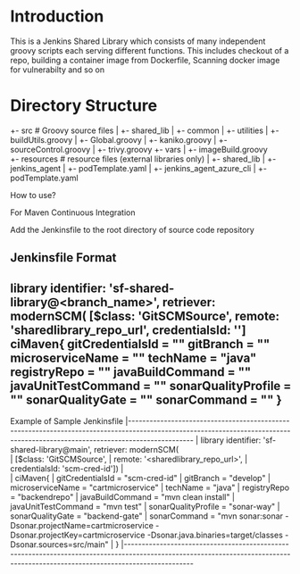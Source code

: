 # Introduction

This is a Jenkins Shared Library which consists of many independent groovy scripts each serving different functions. This includes checkout of a repo, building a container image from Dockerfile, Scanning docker image for vulnerabilty and so on

# Directory Structure

+- src                     # Groovy source files
|   +- shared_lib
|       +- common
|           +- utilities
|				+- buildUtils.groovy
|				+- Global.groovy
|			+- kaniko.groovy
|			+- sourceControl.groovy
|			+- trivy.groovy
+- vars
|   +- imageBuild.groovy            
+- resources               # resource files (external libraries only)
|   +- shared_lib
|       +- jenkins_agent
|           +- podTemplate.yaml
|		+- jenkins_agent_azure_cli
|			+- podTemplate.yaml

How to use?

For Maven Continuous Integration

Add the Jenkinsfile to the root directory of source code repository

Jenkinsfile Format
------------------------------------------------------------------------------------------
library identifier: 'sf-shared-library@<branch_name>', retriever: modernSCM(
  [$class: 'GitSCMSource',
   remote: 'sharedlibrary_repo_url',
   credentialsId: '<scm credential id in jenkins>']
ciMaven{
	gitCredentialsId = "<scm credential id in jenkins>"
	gitBranch = "<branch to build>"
    microserviceName = "<Name of the microservice>"
    techName = "java"
    registryRepo = "<To be used if Azure Container Registry is used for storing docker images>"
    javaBuildCommand = "<Command to build the java code>"
    javaUnitTestCommand = "<Commnad for unit testing>"
    sonarQualityProfile = "<quality profile to be used in sonarqube>"
    sonarQualityGate = "<Quality gate to be used in sonarqube>"
    sonarCommand = "<sonar command for code quality>"
}
--------------------------------------------------------------------------------------------

Example of Sample Jenkinsfile
|------------------------------------------------------------------------------------------------------------------------------------------------------------------------------
|   library identifier: 'sf-shared-library@main', retriever: modernSCM(                                                                                        
|     [$class: 'GitSCMSource',
|      remote: '<sharedlibrary_repo_url>',
|      credentialsId: 'scm-cred-id'])
|   
|   ciMaven{
|   	gitCredentialsId = "scm-cred-id"
|   	gitBranch = "develop"
|       microserviceName = "cartmicroservice"
|       techName = "java"
|       registryRepo = "backendrepo"
|       javaBuildCommand = "mvn clean install"
|       javaUnitTestCommand = "mvn test"
|       sonarQualityProfile = "sonar-way"
|       sonarQualityGate = "backend-gate"
|       sonarCommand = "mvn sonar:sonar -Dsonar.projectName=cartmicroservice -Dsonar.projectKey=cartmicroservice -Dsonar.java.binaries=target/classes -Dsonar.sources=src/main"
|   }
|-------------------------------------------------------------------------------------------------------------------------------------------------------------------------------

